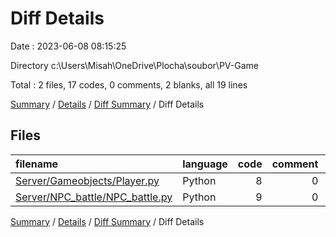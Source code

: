 # Diff Details

Date : 2023-06-08 08:15:25

Directory c:\\Users\\Misah\\OneDrive\\Plocha\\soubor\\PV-Game

Total : 2 files,  17 codes, 0 comments, 2 blanks, all 19 lines

[Summary](results.md) / [Details](details.md) / [Diff Summary](diff.md) / Diff Details

## Files
| filename | language | code | comment | blank | total |
| :--- | :--- | ---: | ---: | ---: | ---: |
| [Server/Gameobjects/Player.py](/Server/Gameobjects/Player.py) | Python | 8 | 0 | 2 | 10 |
| [Server/NPC_battle/NPC_battle.py](/Server/NPC_battle/NPC_battle.py) | Python | 9 | 0 | 0 | 9 |

[Summary](results.md) / [Details](details.md) / [Diff Summary](diff.md) / Diff Details